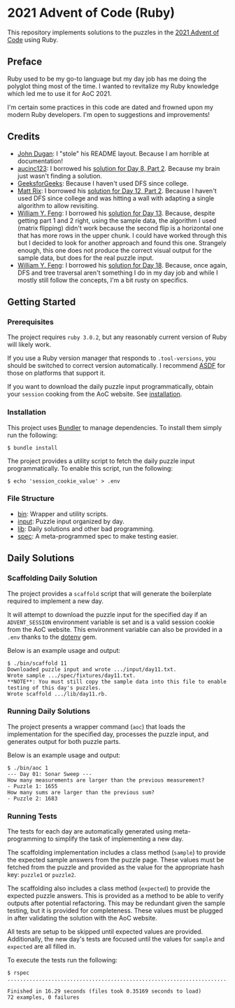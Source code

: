 # 2021 Advent of Code (Ruby)

This repository implements solutions to the puzzles in the
[2021 Advent of Code](https://adventofcode.com/2021) using Ruby.


## Preface

Ruby used to be my go-to language but my day job has me doing the polyglot
thing most of the time. I wanted to revitalize my Ruby knowledge which led me
to use it for AoC 2021.

I'm certain some practices in this code are dated and frowned upon my modern
Ruby developers. I'm open to suggestions and improvements!


## Credits

- [John Dugan][jd]: I "stole" his README layout. Because I am horrible at
  documentation!
- [aucinc123][auc]: I borrowed his [solution for Day 8, Part 2][auc-day8].
  Because my brain just wasn't finding a solution.
- [GeeksforGeeks][gfg]: Because I haven't used DFS since college.
- [Matt Rix][mr]: I borrowed his [solution for Day 12, Part 2][mr-day12].
  Because I haven't used DFS since college and was hitting a wall with adapting
  a single algorithm to allow revisiting.
- [William Y. Feng][wyf]: I borrowed his [solution for Day 13][wyf-day13].
  Because, despite getting part 1 and 2 right, using the sample data, the
  algorithm I used (matrix flipping) didn't work because the second flip is a
  horizontal one that has more rows in the upper chunk. I could have worked
  through this but I decided to look for another approach and found this one.
  Strangely enough, this one does not produce the correct visual output for the
  sample data, but does for the real puzzle input.
- [William Y. Feng][wyf]: I borrowed his [solution for Day 18][wyf-day18].
  Because, once again, DFS and tree traversal aren't something I do in my day
  job and while I mostly still follow the concepts, I'm a bit rusty on
  specifics.


## Getting Started

### Prerequisites

The project requires `ruby 3.0.2`, but any reasonably current version of
Ruby will likely work.

If you use a Ruby version manager that responds to `.tool-versions`, you should
be switched to correct version automatically. I recommend
[ASDF](https://github.com/asdf-vm/asdf) for those on platforms that support it.

If you want to download the daily puzzle input programmatically, obtain your
`session` cooking from the AoC website. See [installation](#installation).

### Installation

This project uses [Bundler](https://bundler.io/) to manage dependencies. To
install them simply run the following:

```
$ bundle install
```

The project provides a utility script to fetch the daily puzzle input
programmatically. To enable this script, run the following:

```
$ echo 'session_cookie_value' > .env
```

### File Structure

- [bin](./bin):     Wrapper and utility scripts.
- [input](./input): Puzzle input organized by day.
- [lib](./lib):     Daily solutions and other bad programming.
- [spec](./spec):   A meta-programmed spec to make testing easier.


## Daily Solutions

### Scaffolding Daily Solution

The project provides a `scaffold` script that will generate the boilerplate
required to implement a new day.

It will attempt to download the puzzle input for the specified day if an
`ADVENT_SESSION` environment variable is set and is a valid session cookie from
the AoC website. This environment variable can also be provided in a `.env`
thanks to the [dotenv](https://github.com/bkeepers/dotenv) gem.

Below is an example usage and output:

```
$ ./bin/scaffold 11
Downloaded puzzle input and wrote .../input/day11.txt.
Wrote sample .../spec/fixtures/day11.txt.
**NOTE**: You must still copy the sample data into this file to enable testing of this day's puzzles.
Wrote scaffold .../lib/day11.rb.
```

### Running Daily Solutions

The project presents a wrapper command (`aoc`) that loads the implementation
for the specified day, processes the puzzle input, and generates output for
both puzzle parts.

Below is an example usage and output:

```
$ ./bin/aoc 1
--- Day 01: Sonar Sweep ---
How many measurements are larger than the previous measurement?
- Puzzle 1: 1655
How many sums are larger than the previous sum?
- Puzzle 2: 1683
```

### Running Tests

The tests for each day are automatically generated using meta-programming to
simplify the task of implementing a new day.

The scaffolding implementation includes a class method (`sample`) to provide
the expected sample answers from the puzzle page. These values must be fetched
from the puzzle and provided as the value for the appropriate hash key:
`puzzle1` or `puzzle2`.

The scaffolding also includes a class method (`expected`) to provide the
expected puzzle answers. This is provided as a method to be able to verify
outputs after potential refactoring. This may be redundant given the sample
testing, but it is provided for completeness. These values must be plugged in
after validating the solution with the AoC website.

All tests are setup to be skipped until expected values are provided.
Additionally, the new day's tests are focused until the values for `sample` and
`expected` are all filled in.

To execute the tests run the following:

```
$ rspec
........................................................................

Finished in 16.29 seconds (files took 0.35169 seconds to load)
72 examples, 0 failures
```

[jd]: https://github.com/jdugan
[auc]: https://github.com/aucinc123
[auc-day8]: https://github.com/aucinc123/AdventOfCode-2021/blob/master/AdventOfCode/SevenSegmentPuzzle.cs
[gfg]: https://www.geeksforgeeks.org/find-paths-given-source-destination/
[mr]: https://github.com/MattRix
[mr-day12]: https://gist.github.com/MattRix/6f0c1f289e4d93aa6dc22ad012257bf9
[wyf]: https://github.com/womogenes
[wyf-day13]: https://github.com/womogenes/AoC-2021-Solutions/blob/main/day_13/day_13_p2.py
[wyf-day18]: https://github.com/womogenes/AoC-2021-Solutions/blob/main/day_13/day_18_p1.py

